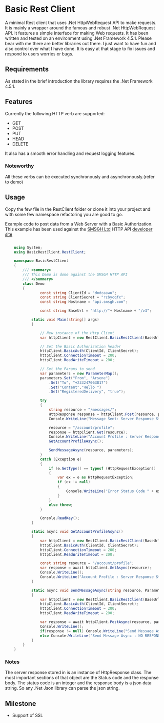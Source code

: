 ﻿
Basic Rest Client
=======================
    
A minimal Rest client that uses .Net HttpWebRequest API to make requests. 
It is mainly a wrapper around the famous and robust .Net HttpWebRequest API.
It features a simple interface for making Web requests. 
It has been written and tested on an environment using .Net Framework 4.5.1. 
Please bear with me there are better libraries out there. I just want to have fun and also control over what I have done. 
It is easy at that stage to fix issues and respond to users worries or bugs.

## Requirements
As stated in the brief introduction the library requires the .Net Framework 4.5.1.

## Features
Currently the following HTTP verb are supported:

* GET
* POST
* PUT
* HEAD
* DELETE

It also has a smooth error handling and request logging features.

### Noteworthy
All these verbs can be executed synchronously and asynchronously.(refer to demo)

## Usage
Copy the few file in the RestClient folder or clone it into your project and with some few namespace refactoring you are good to go.

Example code to post data from a Web Server with a Basic Authorization. This example has been used against the [SMSGH Ltd](http://www.smsgh.com/) HTTP API [developer site](http://developers.smsgh.com/)

```c#

    using System;
    using BasicRestClient.RestClient;

    namespace BasicRestClient
    {
        /// <summary>
        /// This Demo is done against the SMSGH HTTP API
        /// </summary>
        class Demo
        {
                const string ClientId = "dodcaawu";
                const string ClientSecret = "rzbycqfx";
                const string Hostname = "api.smsgh.com";

                const string BaseUrl = "http://"+ Hostname + "/v3";

            static void Main(string[] args)
            {

                // New instance of the Http Client
                var httpClient = new RestClient.BasicRestClient(BaseUrl);

                // Set the Basic Authorization header
                httpClient.BasicAuth(ClientId, ClientSecret);
                httpClient.ConnectionTimeout = 200;
                httpClient.ReadWriteTimeout = 200;

                // Set the Params to send
                var parameters = new ParameterMap();
                parameters.Set("From", "Arsene")
                    .Set("To", "+233247063817")
                    .Set("Content","Hello ")
                    .Set("RegisteredDelivery", "true");

                try
                {
                    string resource = "/messages/";
                    HttpResponse response = httpClient.Post(resource, parameters);
                    Console.WriteLine("Message Sent: Server Response Status " + response.Status);

                    resource = "/account/profile";
                    response = httpClient.Get(resource);
                    Console.WriteLine("Account Profile : Server Response Status " + response.Status);
                    GetAccountProfileAsync();

                    SendMessageAsync(resource, parameters);
                }
                catch (Exception e)
                {
                    if (e.GetType() == typeof (HttpRequestException))
                    {
                        var ex = e as HttpRequestException;
                        if (ex != null)
                        {
                            Console.WriteLine("Error Status Code " + ex.HttpResponse.Status);
                        }
                    }
                    else throw;
                }

                Console.ReadKey();
            }

            static async void GetAccountProfileAsync()
            {
                var httpClient = new RestClient.BasicRestClient(BaseUrl);
                httpClient.BasicAuth(ClientId, ClientSecret);
                httpClient.ConnectionTimeout = 200;
                httpClient.ReadWriteTimeout = 200;

                const string resource = "/account/profile";
                var response = await httpClient.GetAsync(resource);
                Console.WriteLine();
                Console.WriteLine("Account Profile : Server Response Status " + response.Status);
            }

            static async void SendMessageAsync(string resource, ParameterMap parameters)
            {
                var httpClient = new RestClient.BasicRestClient(BaseUrl);
                httpClient.BasicAuth(ClientId, ClientSecret);
                httpClient.ConnectionTimeout = 200;
                httpClient.ReadWriteTimeout = 200;

                var response = await httpClient.PostAsync(resource, parameters);
                Console.WriteLine();
                if(response != null) Console.WriteLine("Send Message Async : Server Response Status " + response.Status);  
                else Console.WriteLine("Send Message Async : NO RESPONSE" );
            }
        }
    }

```

### Notes

The server response stored in is an instance of HttpResponse class. The most important sections of that object
are the Status code and the response body. 
The status code is an integer and the response body is a json data string. So any .Net Json library can parse the json string.

## Milestone

* Support of SSL

